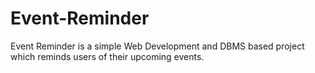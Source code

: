 # Event-Reminder
Event Reminder is a simple Web Development and DBMS based project which reminds users of their upcoming events.
